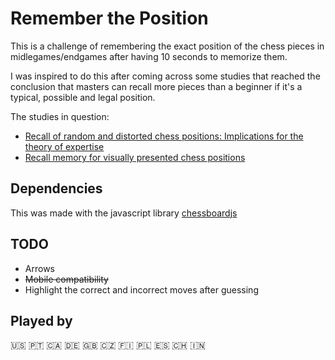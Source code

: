 # Remember the Position

This is a challenge of remembering the exact position of the chess pieces in midlegames/endgames after having 10 seconds to memorize them.

I was inspired to do this after coming across some studies that reached the conclusion that masters can recall more pieces than a beginner if it's a typical, possible and legal position.

The studies in question:
- [Recall of random and distorted chess positions: Implications for the theory of expertise](https://link.springer.com/content/pdf/10.3758/BF03200937.pdf)
- [Recall memory for visually presented chess positions](https://link.springer.com/content/pdf/10.3758/BF03213216.pdf)

## Dependencies

This was made with the javascript library [chessboardjs](https://github.com/oakmac/chessboardjs/)

## TODO

- Arrows
- ~~Mobile compatibility~~
- Highlight the correct and incorrect moves after guessing

## Played by

:us:  :portugal:  :canada:  :de:  :gb:  :czech_republic:  :finland:  :poland:  :es:  :switzerland:  :india:
